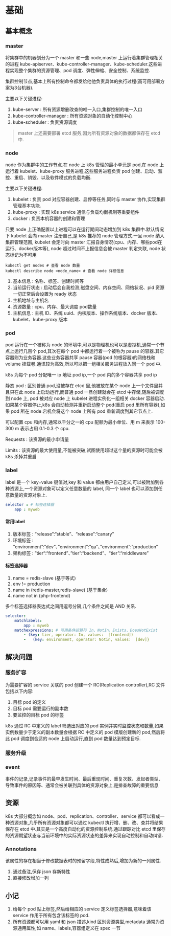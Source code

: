 # 基础

## 基本概念

### master

将集群中的机器划分为一个 master 和一些 node,master 上运行着集群管理相关的进程 kube-apiserver、kube-controller-manager、kube-scheduler.这些进程实现整个集群的资源管理、pod 调度、弹性伸缩、安全控制、系统监控.

集群控制节点,基本上所有控制命令都发给他他负责具体的执行过程(高可用部署方案为3台机器).

主要以下关键进程:

1. kube-server : 所有资源增删改查的唯一入口,集群控制的唯一入口
2. kube-controller-manager : 所有资源对象的自动化控制中心
3. kube-scheduler : 负责资源调度

> master 上还需要部署 etcd 服务,因为所有资源对象的数据都保存在 etcd 中.

### node

node 作为集群中的工作节点.在 node 上 k8s 管理的最小单元是 pod,在 node 上运行着 kubelet、kube-proxy 服务进程,这些服务进程负责 pod 创建、启动、监控、重启、销毁、以及软件模式的负载均衡.

主要以下关键进程:

1. kubelet : 负责 pod 对应容器创建、启停等任务,同时与 master 协作,实现集群管理基本功能.
2. kube-proxy : 实现 k8s service 通信与负载均衡机制等重要组件
3. docker : 负责本机容器的创建和管理

只要 node 上正确配置以上进程可以在运行期间动态增加到 k8s 集群中.默认情况下 kubelet 会向 master 注册自己,是 k8s 推荐的 node 管理方式.一旦 node 纳入集群管理范围, kubelet 会定时向 master 汇报自身情况(cpu、内存、哪些pod在运行、docker版本等), node 超过时间不上报信息会被 master 判定失联, node 状态标记为不可用

```shell
kubectl get nodes # 查看 node 数量
kubectl describe node <node_name> # 查看 node 详细信息
```

1. 基本信息 : 名称、标签、创建时间等
2. 当前运行状态 : 启动后会自我检测,磁盘空间、内存空间、网络状况、pid 资源一切正常后会设置为 ready 状态
3. 主机地址与主机名
4. 资源数量 : cpu、内存、最大调度 pod数量
5. 主机信息 : 主机 ID、系统 uuid、内核版本、操作系统版本、docker 版本、kubelet、kube-proxy 版本

### pod

pod 运行在一个被称为 node 的环境中,可以是物理机也可以是虚拟机,通常一个节点上运行几百个 pod,其次在每个 pod 中都运行着一个被称为 pause 的容器.其它容器则为业务容器.这些业务容器共享 pause 容器(pod 的根容器)的网络栈和 volume 挂载卷.通讯较为高效,所以可以把一组相关服务进程放入同一个 pod 中.

k8s 为每个 pod 分配唯一 ip 地址 pod ip,一个 pod 内的多个容器共享 pod ip

静态 pod : 区别普通 pod,没被存在 etcd 里,他被放在某个 node 上一个文件里并且只在此 node 上启动运行,而普通 pod 一旦创建就会在 etcd 中存储,随后被调度到 node 上, pod 被对应 node 上 kubelet 进程实例化一组相关 docker 容器启动.如果某个容器停止,k8s 会自动检测并重新启动整个 pod(重启 pod 里所有容器),如果 pod 所在 node 宕机会将这个 node 上所有 pod 重新调度到其它节点上.

可以配置 cpu 和内存,通常以千分之一的 cpu 配额为最小单位、用 m 来表示 100-300 m 表示占用 0.1-0.3 个 cpu.

Requests : 该资源的最小申请量

Limits : 该资源的最大使用量,不能被突破,试图使用超过这个量的资源时可能会被 k8s 杀掉并重启

### label

label 是一个 key=value 键值对,key 和 value 都由用户自己定义,可以被附加到各种资源上,一个资源对象可以定义任意数量的 label, 同一个 label 也可以添加到任意数量的资源对象上.

```yaml
selector : # 标签选择器
	app : myweb
```

#### 常用label

1. 版本标签 : “release”:“stable”、“release”:“canary”
2. 环境标签 : “environment”:“dev“、”environment“:”qa“、”environment“:”production“
3. 架构标签 : ”tier“:“frontend”、”tier”:“backend”、“tier”:“middleware”

#### 标签选择器

1. name = redis-slave (基于等式)
2. env != production
3. name in (redis-master,redis-slave) (基于集合)
4. name not in (php-frontend)

多个标签选择器表达式之间用逗号分隔,几个条件之间是 AND 关系.

```yaml
selector:
	matchlabels:
		app : myweb
	matchexpressions: # 可用条件运算符 In、NotIn、Exists、DoesNotExist
		- (key: tier, operator: In, values:  [frontend])
		-	(key: environment, operator: Notin, values:  [dev]}
```

## 解决问题

### 服务扩容

为需要扩容的 service 关联的 pod 创建一个 RC(Replication controller),RC 文件包括以下内容:

1. 目标 pod 的定义
2. 目标 pod 需要运行的副本数
3. 要监控的目标 pod 的标签

k8s 通过 RC 中定义的 label 筛选出对应的 pod 实例并实时监控状态和数量,如果实例数量少于定义的副本数量会根据 RC 中定义的 pod 模版创建新的 pod,然后将此 pod 调度到合适的 node 上启动运行,直到 pod 数量达到预定目标.

### 服务升级

### event

事件的记录,记录事件的最早发生时间、最后重现时间、重复次数、发起者类型、导致事件的原因等、通常会被关联到具体的资源对象上,是排查故障的重要信息

## 资源

k8s 大部分概念如 node、pod、replication、controller、service 都可以看成一种资源对象,几乎所有资源对象都可以通过 kubectl 执行增、删、改、查并将结果保存在 etcd 中.其实是一个高度自动化的资源控制系统.通过跟踪对比 etcd 里保存的资源期望状态与当前环境中的实际资源状态的差异来实现自动控制和自动纠错.

### Annotations

该属性的存在相当于修改数据表时的预留字段,特性成熟后,增加为新的一列属性.

1. 通过备注,保存 json 存新特性
2. 直接修改增加一列

## 小记

1. 给每个 pod 贴上标签,然后给相应的 service 定义标签选择器,意味着该 service 作用于所有包含该标签的 pod.
2. 所有资源都可以用 yaml 和 json 描述,kind 区别资源类型,metadata 通常为资源通用属性,如 name、labels,容器组定义在 spec 一节
